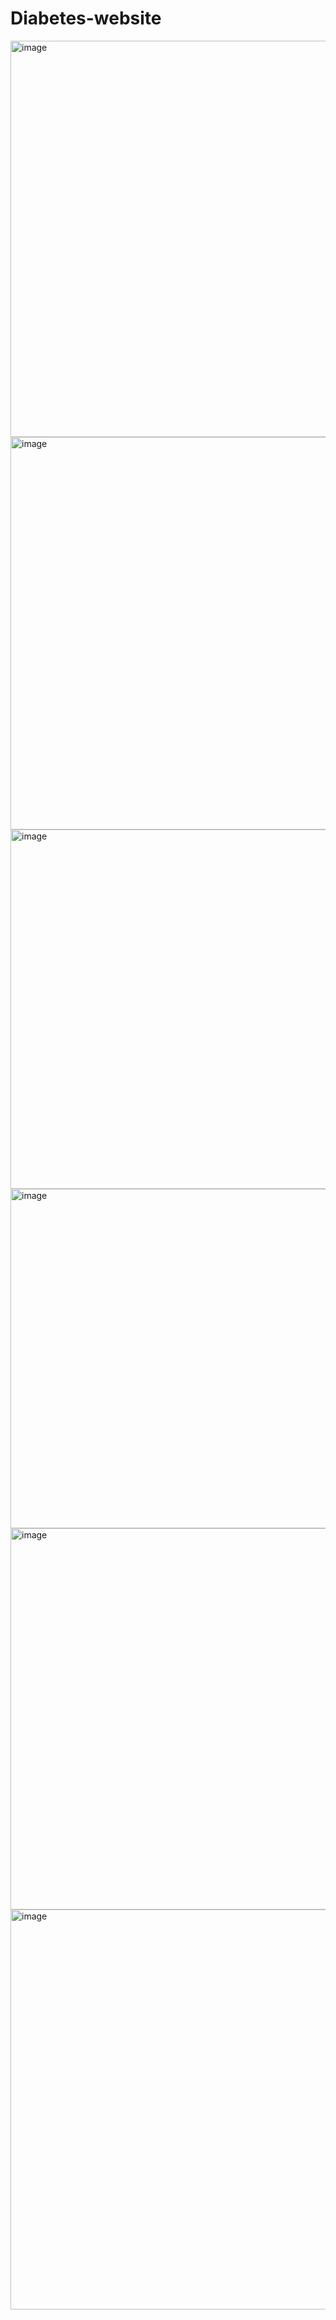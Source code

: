 # Diabetes-website
<img width="1181" height="634" alt="image" src="https://github.com/user-attachments/assets/4141c0a3-2440-4d93-91aa-52525d856574" />
<img width="1105" height="628" alt="image" src="https://github.com/user-attachments/assets/09c1dd22-077e-453a-819b-5757e0c04d9c" />
<img width="1150" height="575" alt="image" src="https://github.com/user-attachments/assets/00b3994e-d9ef-4da1-891f-dcb5d780a6c6" />
<img width="1148" height="543" alt="image" src="https://github.com/user-attachments/assets/25e40569-e8fe-40e3-84c3-63afad71e9c3" />
<img width="1331" height="610" alt="image" src="https://github.com/user-attachments/assets/85dc1c0f-f2ba-487f-ae50-246cb37a6c03" />
<img width="1152" height="640" alt="image" src="https://github.com/user-attachments/assets/3703a1eb-1fb6-4280-a7c5-2def8988c9f4" />



